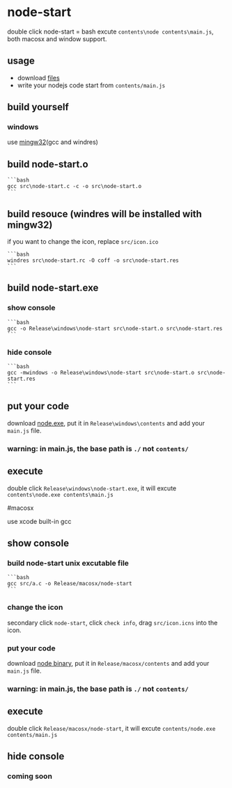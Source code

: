 # node-start

double click node-start = bash excute `contents\node contents\main.js`, both macosx and window support.

## usage

- download [files]()
- write your nodejs code start from `contents/main.js`

## build yourself

### windows

use [mingw32](http://www.mingw.org/)(gcc and windres)

## build node-start.o

    ```bash
    gcc src\node-start.c -c -o src\node-start.o
    ```

## build resouce (windres will be installed with mingw32)

if you want to change the icon, replace `src/icon.ico`

    ```bash
    windres src\node-start.rc -O coff -o src\node-start.res
    ```

## build node-start.exe

### show console

    ```bash
    gcc -o Release\windows\node-start src\node-start.o src\node-start.res
    ```

### hide console

    ```bash
    gcc -mwindows -o Release\windows\node-start src\node-start.o src\node-start.res
    ```

## put your code

download [node.exe](https://nodejs.org/en/download/), put it in `Release\windows\contents` and add your `main.js` file.

### warning: in main.js, the base path is `./` not `contents/`

## execute

double click `Release\windows\node-start.exe`, it will excute `contents\node.exe contents\main.js`

#macosx

use xcode built-in gcc

## show console

### build node-start unix excutable file

    ```bash
    gcc src/a.c -o Release/macosx/node-start
    ```

### change the icon

secondary click `node-start`, click `check info`, drag `src/icon.icns` into the icon.

### put your code

download [node binary](https://nodejs.org/en/download/), put it in `Release/macosx/contents` and add your `main.js` file.

### warning: in main.js, the base path is `./` not `contents/`

## execute

double click `Release/macosx/node-start`, it will excute `contents/node.exe contents/main.js`


## hide console

### coming soon
